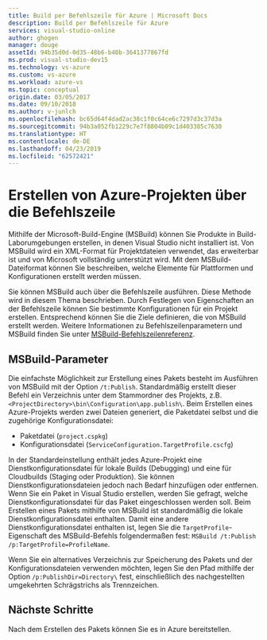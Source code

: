 ```yaml
---
title: Build per Befehlszeile für Azure | Microsoft Docs
description: Build per Befehlszeile für Azure
services: visual-studio-online
author: ghogen
manager: douge
assetId: 94b35d0d-0d35-48b6-b48b-3641377867fd
ms.prod: visual-studio-dev15
ms.technology: vs-azure
ms.custom: vs-azure
ms.workload: azure-vs
ms.topic: conceptual
origin.date: 03/05/2017
ms.date: 09/10/2018
ms.author: v-junlch
ms.openlocfilehash: bc65d64f4dad2ac38c1f0c64ce6c7297d3c37d3a
ms.sourcegitcommit: 94b3a052fb1229c7e7f8804b09c1d403385c7630
ms.translationtype: HT
ms.contentlocale: de-DE
ms.lasthandoff: 04/23/2019
ms.locfileid: "62572421"
---
```

# <a name="building-azure-projects-from-the-command-line"></a>Erstellen von Azure-Projekten über die Befehlszeile
Mithilfe der Microsoft-Build-Engine (MSBuild) können Sie Produkte in Build-Laborumgebungen erstellen, in denen Visual Studio nicht installiert ist. Von MSBuild wird ein XML-Format für Projektdateien verwendet, das erweiterbar ist und von Microsoft vollständig unterstützt wird. Mit dem MSBuild-Dateiformat können Sie beschreiben, welche Elemente für Plattformen und Konfigurationen erstellt werden müssen.

Sie können MSBuild auch über die Befehlszeile ausführen. Diese Methode wird in diesem Thema beschrieben. Durch Festlegen von Eigenschaften an der Befehlszeile können Sie bestimmte Konfigurationen für ein Projekt erstellen. Entsprechend können Sie die Ziele definieren, die von MSBuild erstellt werden. Weitere Informationen zu Befehlszeilenparametern und MSBuild finden Sie unter [MSBuild-Befehlszeilenreferenz](https://msdn.microsoft.com/library/ms164311.aspx).

## <a name="msbuild-parameters"></a>MSBuild-Parameter
Die einfachste Möglichkeit zur Erstellung eines Pakets besteht im Ausführen von MSBuild mit der Option `/t:Publish`. Standardmäßig erstellt dieser Befehl ein Verzeichnis unter dem Stammordner des Projekts, z.B. `<ProjectDirectory>\bin\Configuration\app.publish\`. Beim Erstellen eines Azure-Projekts werden zwei Dateien generiert, die Paketdatei selbst und die zugehörige Konfigurationsdatei:

- Paketdatei (`project.cspkg`)
- Konfigurationsdatei (`ServiceConfiguration.TargetProfile.cscfg`)

In der Standardeinstellung enthält jedes Azure-Projekt eine Dienstkonfigurationsdatei für lokale Builds (Debugging) und eine für Cloudbuilds (Staging oder Produktion). Sie können Dienstkonfigurationsdateien jedoch nach Bedarf hinzufügen oder entfernen. Wenn Sie ein Paket in Visual Studio erstellen, werden Sie gefragt, welche Dienstkonfigurationsdatei für das Paket eingeschlossen werden soll. Beim Erstellen eines Pakets mithilfe von MSBuild ist standardmäßig die lokale Dienstkonfigurationsdatei enthalten. Damit eine andere Dienstkonfigurationsdatei enthalten ist, legen Sie die `TargetProfile`-Eigenschaft des MSBuild-Befehls folgendermaßen fest: `MSBuild /t:Publish /p:TargetProfile=ProfileName`.

Wenn Sie ein alternatives Verzeichnis zur Speicherung des Pakets und der Konfigurationsdateien verwenden möchten, legen Sie den Pfad mithilfe der Option `/p:PublishDir=Directory\` fest, einschließlich des nachgestellten umgekehrten Schrägstrichs als Trennzeichen.

## <a name="next-steps"></a>Nächste Schritte
Nach dem Erstellen des Pakets können Sie es in Azure bereitstellen.

<!-- Update_Description: update metedata properties -->